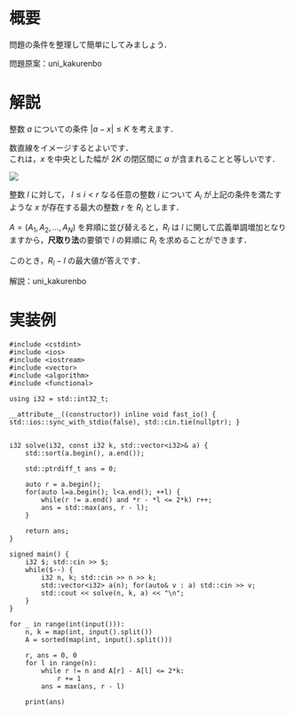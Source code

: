 # 概要
問題の条件を整理して簡単にしてみましょう．

問題原案：uni_kakurenbo

# 解説
整数 $a$ についての条件 $|a - x| \leq K$ を考えます．

数直線をイメージするとよいです．  
これは，$x$ を中央とした幅が $2K$ の閉区間に $a$ が含まれることと等しいです．  

![](https://user-images.githubusercontent.com/64454054/219830271-7dbef448-64bf-42bd-b8da-6cadfed8d3cb.png)

整数 $l$ に対して， $l \leq i < r$ なる任意の整数 $i$ について $A_i$ が上記の条件を満たすような $x$ が存在する最大の整数 $r$ を $R_l$ とします．  

$A = (A_1, A_2, \ldots, A_N)$ を昇順に並び替えると，$R_l$ は $l$ に関して広義単調増加となりますから，**尺取り法**の要領で $l$ の昇順に $R_l$ を求めることができます．  

このとき，$R_l - l$ の最大値が答えです．


解説：uni_kakurenbo

# 実装例
```cpp:C++
#include <cstdint>
#include <ios>
#include <iostream>
#include <vector>
#include <algorithm>
#include <functional>

using i32 = std::int32_t;

__attribute__((constructor)) inline void fast_io() { std::ios::sync_with_stdio(false), std::cin.tie(nullptr); }


i32 solve(i32, const i32 k, std::vector<i32>& a) {
    std::sort(a.begin(), a.end());

    std::ptrdiff_t ans = 0;

    auto r = a.begin();
    for(auto l=a.begin(); l<a.end(); ++l) {
        while(r != a.end() and *r - *l <= 2*k) r++;
        ans = std::max(ans, r - l);
    }

    return ans;
}

signed main() {
    i32 $; std::cin >> $;
    while($--) {
        i32 n, k; std::cin >> n >> k;
        std::vector<i32> a(n); for(auto& v : a) std::cin >> v;
        std::cout << solve(n, k, a) << "\n";
    }
}

```

```py:Python
for _ in range(int(input())):
    n, k = map(int, input().split())
    A = sorted(map(int, input().split()))

    r, ans = 0, 0
    for l in range(n):
        while r != n and A[r] - A[l] <= 2*k:
            r += 1
        ans = max(ans, r - l)

    print(ans)

```
